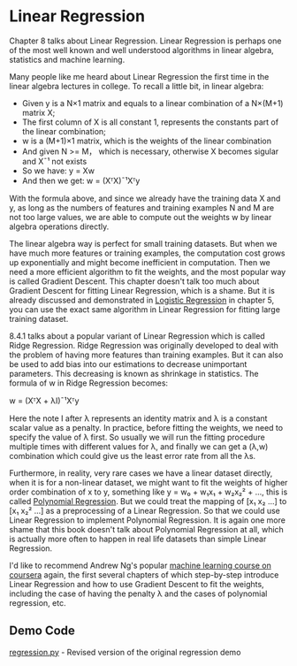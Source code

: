 # Linear Regression

Chapter 8 talks about Linear Regression. Linear Regression is perhaps one of the most well known and well understood algorithms in linear algebra, statistics and machine learning.

Many people like me heard about Linear Regression the first time in the linear algebra lectures in college. To recall a little bit, in linear algebra:
- Given y is a N&#00215;1 matrix and equals to a linear combination of a N&#00215;(M+1) matrix X;
- The first column of X is all constant 1, represents the constants part of the linear combination;
- w is a (M+1)&#00215;1 matrix, which is the weights of the linear combination
- And given N >= M， which is necessary, otherwise X becomes sigular and X&#00175;&#00185; not exists
- So we have: y = Xw
- And then we get: w = (X&#07488;X)&#00175;&#00185;X&#07488;y

With the formula above, and since we already have the training data X and y, as long as the numbers of features and training examples N and M are not too large values, we are able to compute out the weights w by linear algebra operations directly. 

The linear algebra way is perfect for small training datasets. But when we have much more features or training examples, the computation cost grows up exponentially and might become inefficient in computation. Then we need a more efficient algorithm to fit the weights, and the most popular way is called Gradient Descent. This chapter doesn't talk too much about Gradient Descent for fitting Linear Regression, which is a shame. But it is already discussed and demonstrated in [Logistic Regression](../ch05/README.md) in chapter 5, you can use the exact same algorithm in Linear Regression for fitting large training dataset.

8.4.1 talks about a popular variant of Linear Regression which is called Ridge Regression. Ridge Regression was originally developed to deal with the problem of having more features than training examples. But it can also be used to add bias into our estimations to decrease unimportant parameters. This decreasing is known as shrinkage in statistics. The formula of w in Ridge Regression becomes:

w = (X&#07488;X + &#00955;I)&#00175;&#00185;X&#07488;y

Here the note I after &#00955; represents an identity matrix and &#00955; is a constant scalar value as a penalty. In practice, before fitting the weights, we need to specify the value of &#00955; first. So usually we will run the fitting procedure multiple times with different values for &#00955;, and finally we can get a (&#00955;,w) combination which could give us the least error rate from all the &#00955;s.

Furthermore, in reality, very rare cases we have a linear dataset directly, when it is for a non-linear dataset, we might want to fit the weights of higher order combination of x to y, something like y = w&#008320; + w&#008321;x&#008321; + w&#008322;x&#008322;&#00178; + ..., this is called [Polynomial Regression](https://en.wikipedia.org/wiki/Polynomial_regression). But we could treat the mapping of [x&#008321; x&#008322; ...] to [x&#008321; x&#008322;&#00178; ...] as a preprocessing of a Linear Regression. So that we could use Linear Regression to implement Polynomial Regression. It is again one more shame that this book doesn't talk about Polynomial Regression at all, which is actually more often to happen in real life datasets than simple Linear Regression.

I'd like to recommend Andrew Ng's popular [machine learning course on coursera](https://www.coursera.org/learn/machine-learning) again, the first several chapters of which step-by-step introduce Linear Regression and how to use Gradient Descent to fit the weights, including the case of having the penalty &#00955; and the cases of polynomial regression, etc.

## Demo Code

[regression.py](regression.py) - Revised version of the original regression demo
